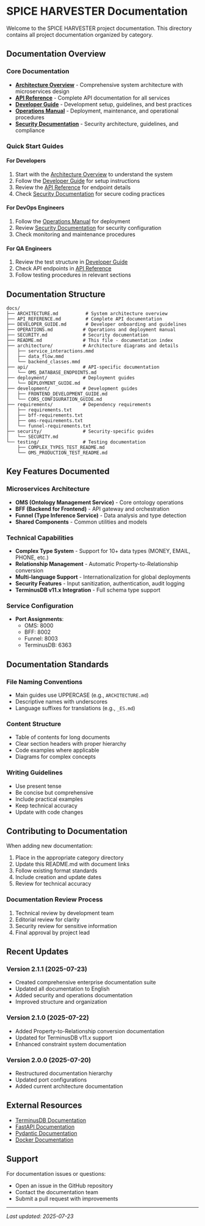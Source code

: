 # SPICE HARVESTER Documentation

Welcome to the SPICE HARVESTER project documentation. This directory contains all project documentation organized by category.

## Documentation Overview

### Core Documentation

- **[Architecture Overview](ARCHITECTURE.md)** - Comprehensive system architecture with microservices design
- **[API Reference](API_REFERENCE.md)** - Complete API documentation for all services
- **[Developer Guide](DEVELOPER_GUIDE.md)** - Development setup, guidelines, and best practices
- **[Operations Manual](OPERATIONS.md)** - Deployment, maintenance, and operational procedures
- **[Security Documentation](SECURITY.md)** - Security architecture, guidelines, and compliance

### Quick Start Guides

#### For Developers
1. Start with the [Architecture Overview](ARCHITECTURE.md) to understand the system
2. Follow the [Developer Guide](DEVELOPER_GUIDE.md) for setup instructions
3. Review the [API Reference](API_REFERENCE.md) for endpoint details
4. Check [Security Documentation](SECURITY.md) for secure coding practices

#### For DevOps Engineers
1. Follow the [Operations Manual](OPERATIONS.md) for deployment
2. Review [Security Documentation](SECURITY.md) for security configuration
3. Check monitoring and maintenance procedures

#### For QA Engineers
1. Review the test structure in [Developer Guide](DEVELOPER_GUIDE.md#testing-guidelines)
2. Check API endpoints in [API Reference](API_REFERENCE.md)
3. Follow testing procedures in relevant sections

## Documentation Structure

```
docs/
├── ARCHITECTURE.md          # System architecture overview
├── API_REFERENCE.md         # Complete API documentation
├── DEVELOPER_GUIDE.md       # Developer onboarding and guidelines
├── OPERATIONS.md           # Operations and deployment manual
├── SECURITY.md             # Security documentation
├── README.md               # This file - documentation index
├── architecture/           # Architecture diagrams and details
│   ├── service_interactions.mmd
│   ├── data_flow.mmd
│   └── backend_classes.mmd
├── api/                    # API-specific documentation
│   └── OMS_DATABASE_ENDPOINTS.md
├── deployment/             # Deployment guides
│   └── DEPLOYMENT_GUIDE.md
├── development/            # Development guides
│   ├── FRONTEND_DEVELOPMENT_GUIDE.md
│   └── CORS_CONFIGURATION_GUIDE.md
├── requirements/           # Dependency requirements
│   ├── requirements.txt
│   ├── bff-requirements.txt
│   ├── oms-requirements.txt
│   └── funnel-requirements.txt
├── security/               # Security-specific guides
│   └── SECURITY.md
└── testing/                # Testing documentation
    ├── COMPLEX_TYPES_TEST_README.md
    └── OMS_PRODUCTION_TEST_README.md
```

## Key Features Documented

### Microservices Architecture
- **OMS (Ontology Management Service)** - Core ontology operations
- **BFF (Backend for Frontend)** - API gateway and orchestration
- **Funnel (Type Inference Service)** - Data analysis and type detection
- **Shared Components** - Common utilities and models

### Technical Capabilities
- **Complex Type System** - Support for 10+ data types (MONEY, EMAIL, PHONE, etc.)
- **Relationship Management** - Automatic Property-to-Relationship conversion
- **Multi-language Support** - Internationalization for global deployments
- **Security Features** - Input sanitization, authentication, audit logging
- **TerminusDB v11.x Integration** - Full schema type support

### Service Configuration
- **Port Assignments**:
  - OMS: 8000
  - BFF: 8002
  - Funnel: 8003
  - TerminusDB: 6363

## Documentation Standards

### File Naming Conventions
- Main guides use UPPERCASE (e.g., `ARCHITECTURE.md`)
- Descriptive names with underscores
- Language suffixes for translations (e.g., `_ES.md`)

### Content Structure
- Table of contents for long documents
- Clear section headers with proper hierarchy
- Code examples where applicable
- Diagrams for complex concepts

### Writing Guidelines
- Use present tense
- Be concise but comprehensive
- Include practical examples
- Keep technical accuracy
- Update with code changes

## Contributing to Documentation

When adding new documentation:
1. Place in the appropriate category directory
2. Update this README.md with document links
3. Follow existing format standards
4. Include creation and update dates
5. Review for technical accuracy

### Documentation Review Process
1. Technical review by development team
2. Editorial review for clarity
3. Security review for sensitive information
4. Final approval by project lead

## Recent Updates

### Version 2.1.1 (2025-07-23)
- Created comprehensive enterprise documentation suite
- Updated all documentation to English
- Added security and operations documentation
- Improved structure and organization

### Version 2.1.0 (2025-07-22)
- Added Property-to-Relationship conversion documentation
- Updated for TerminusDB v11.x support
- Enhanced constraint system documentation

### Version 2.0.0 (2025-07-20)
- Restructured documentation hierarchy
- Updated port configurations
- Added current architecture documentation

## External Resources

- [TerminusDB Documentation](https://terminusdb.com/docs/)
- [FastAPI Documentation](https://fastapi.tiangolo.com/)
- [Pydantic Documentation](https://pydantic-docs.helpmanual.io/)
- [Docker Documentation](https://docs.docker.com/)

## Support

For documentation issues or questions:
- Open an issue in the GitHub repository
- Contact the documentation team
- Submit a pull request with improvements

---
*Last updated: 2025-07-23*